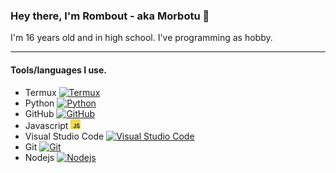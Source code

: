 ### Hey there, I'm Rombout - aka Morbotu 👋

I'm 16 years old and in high school. I've programming as hobby.

---

#### Tools/languages I use.

-   Termux [<img width="16px" alt="Termux" src="https://termux.com/favicon.ico" />](https://termux.com/)
-   Python [<img width="16px" alt="Python" src=https://www.python.org/favicon.ico />](https://www.python.org/)
-   GitHub [<img width="16px" alt="GitHub" src="https://github.com/favicon.ico" />](https://github.com/)
-   Javascript [<img width="16px" alt="Javascript" src="https://raw.githubusercontent.com/github/explore/80688e429a7d4ef2fca1e82350fe8e3517d3494d/topics/javascript/javascript.png" />](https://www.javascript.com/)
-   Visual Studio Code [<img width="16px" alt="Visual Studio Code" src="https://code.visualstudio.com/favicon.ico" />](https://code.visualstudio.com/)
-   Git [<img width="16px" alt="Git" src="https://git-scm.com/favicon.ico" />](https://git-scm.com/)
-   Nodejs [<img width="16px" alt="Nodejs" src="https://nodejs.org/static/images/favicons/favicon.ico" />](https://nodejs.org/)
